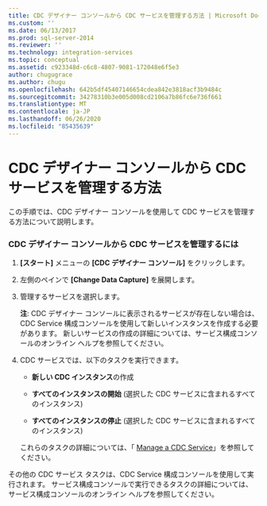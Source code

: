 ```yaml
---
title: CDC デザイナー コンソールから CDC サービスを管理する方法 | Microsoft Docs
ms.custom: ''
ms.date: 06/13/2017
ms.prod: sql-server-2014
ms.reviewer: ''
ms.technology: integration-services
ms.topic: conceptual
ms.assetid: c923348d-c6c8-4807-9081-172048e6f5e3
author: chugugrace
ms.author: chugu
ms.openlocfilehash: 642b5df45407146654cdea842e3818acf3b9484c
ms.sourcegitcommit: 34278310b3e005d008cd2106a7b86fc6e736f661
ms.translationtype: MT
ms.contentlocale: ja-JP
ms.lasthandoff: 06/26/2020
ms.locfileid: "85435639"
---
```

# <a name="how-to-manage-a-cdc-service-from-the-cdc-designer-console"></a>CDC デザイナー コンソールから CDC サービスを管理する方法
  この手順では、CDC デザイナー コンソールを使用して CDC サービスを管理する方法について説明します。  
  
### <a name="to-manage-a-cdc-service-from-the-cdc-designer-console"></a>CDC デザイナー コンソールから CDC サービスを管理するには  
  
1.  **[スタート]** メニューの **[CDC デザイナー コンソール]** をクリックします。  
  
2.  左側のペインで **[Change Data Capture]** を展開します。  
  
3.  管理するサービスを選択します。  
  
     **注**: CDC デザイナー コンソールに表示されるサービスが存在しない場合は、CDC Service 構成コンソールを使用して新しいインスタンスを作成する必要があります。 新しいサービスの作成の詳細については、サービス構成コンソールのオンライン ヘルプを参照してください。  
  
4.  CDC サービスでは、以下のタスクを実行できます。  
  
    -   **新しい CDC インスタンス**の作成  
  
    -   **すべてのインスタンスの開始** (選択した CDC サービスに含まれるすべてのインスタンス)  
  
    -   **すべてのインスタンスの停止** (選択した CDC サービスに含まれるすべてのインスタンス)  
  
     これらのタスクの詳細については、「 [Manage a CDC Service](manage-a-cdc-service.md)」を参照してください。  
  
 その他の CDC サービス タスクは、CDC Service 構成コンソールを使用して実行されます。 サービス構成コンソールで実行できるタスクの詳細については、サービス構成コンソールのオンライン ヘルプを参照してください。  
  
  
